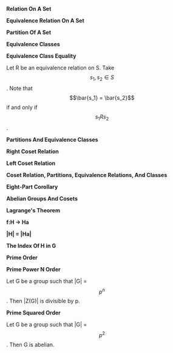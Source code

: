 **Relation On A Set**

**Equivalence Relation On A Set**

**Partition Of A Set**

**Equivalence Classes**

**Equivalence Class Equality**

Let R be an equivalence relation on S. Take $$s_1, s_2 \in S$$. Note that
$$\bar{s_1} = \bar{s_2}$$ if and only if $$s_1 R s_2$$.

**Partitions And Equivalence Classes**

**Right Coset Relation**

**Left Coset Relation** 

**Coset Relation, Partitions, Equivalence Relations, And Classes**

**Eight-Part Corollary**

**Abelian Groups And Cosets**

**Lagrange's Theorem**

**f:H -> Ha**

**|H| = |Ha|**

**The Index Of H in G**

**Prime Order**

**Prime Power N Order**

Let G be a group such that |G| = $$p^n$$. Then |Z(G)| is divisible by p.

**Prime Squared Order**

Let G be a group such that |G| = $$p^2$$. Then G is abelian.




